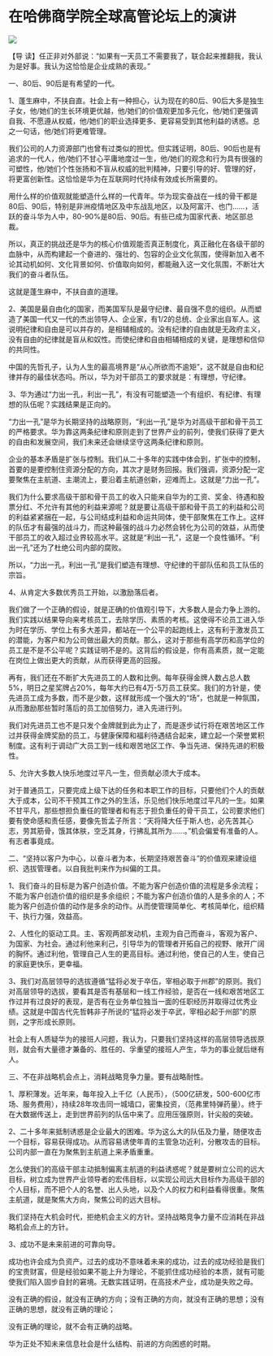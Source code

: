 # 在哈佛商学院全球高管论坛上的演讲
<img class="pv" src="https://api.visitor.plantree.me/visitor-badge/pv?namespace=plantree.me&key=renzhengfei-speeches/./docs/speeches/2017/04/在哈佛商学院全球高管论坛上的演讲.md">




【导  读】任正非对外部说：“如果有一天员工不需要我了，联合起来推翻我，我认为是好事。我认为这恰恰是企业成熟的表现。”



一、80后、90后是有希望的一代。

1、蓬生麻中，不扶自直。社会上有一种担心，认为现在的80后、90后大多是独生子女，他/她们的生长环境更优越，他/她们的价值观更加多元化，他/她们更强调自我、不愿遵从权威，他/她们的职业选择更多、更容易受到其他利益的诱惑。总之一句话，他/她们将更难管理。

我们公司的人力资源部门也曾有过类似的担忧。但实践证明，80后、90后也是有追求的一代人，他/她们不甘心平庸地度过一生，他/她们的观念和行为具有很强的可塑性，他/她们个性张扬和不盲从权威的批判精神，只要引导的好、管理的好，将更富创新性。这恰恰是华为在互联网时代持续有效成长所需要的。

用什么样的价值观就能塑造什么样的一代青年。华为现实奋战在一线的骨干都是80后、90后，特别是非洲疫情地区及中东战乱地区，以及阿富汗、也门……，活跃的奋斗华为人中，80-90%是80后、90后。有些已成为国家代表、地区部总裁。

所以，真正的挑战还是华为的核心价值观能否真正制度化，真正融化在各级干部的血脉中，从而构建起一个奋进的、强壮的、包容的企业文化氛围，使得新加入者不论其动机如何、文化背景如何、价值取向如何，都能融入这一文化氛围，不断壮大我们的奋斗者队伍。

这就是蓬生麻中，不扶自直的道理。

2、美国是最自由化的国家，而美国军队是最守纪律、最自强不息的组织。从而塑造了美国一代又一代的杰出领导人、企业家，有1/2的总统、企业家出自军人。这说明纪律和自由是可以并存的，是相辅相成的。没有纪律的自由就是无政府主义，没有自由的纪律就是盲从和奴性。而使纪律和自由相辅相成的关键，是理想和信仰的共同性。

中国的先哲孔子，认为人生的最高境界是“从心所欲而不逾矩”，这不就是自由和纪律并存的最佳状态吗。所以，华为对干部员工的要求就是：有理想，守纪律。

3、华为通过“力出一孔，利出一孔”，有没有可能塑造一个有组织、有纪律、有理想的队伍呢？实践结果是正向的。

“力出一孔”是华为长期坚持的战略原则，“利出一孔”是华为对高级干部和骨干员工的严格要求。华为靠这两条纪律和原则走到了世界产业的前列，使我们获得了更大的自由和发展空间，我们未来还会继续坚守这两条纪律和原则。

企业的基本矛盾是扩张与控制。我们从二十多年的实践中体会到，扩张中的控制，首要的是要控制住资源分配的方向，其次才是财务回报。我们强调，资源分配一定要聚焦在主航道、主潮流上，要沿着主航道创新，迎难而上。这就是“力出一孔”。

我们为什么要求高级干部和骨干员工的收入只能来自华为的工资、奖金、待遇和股票分红、不允许有其他的利益来源呢？就是要让高级干部和骨干员工的利益和公司的利益紧紧捆在一起，与公司结成利益和命运共同体，使干部聚焦在工作上。这样的队伍才有最强的战斗力，而这种最强的战斗力必然会转化为公司的效益，从而使干部员工的收入超过业界较高水平。这就是“利出一孔”，这是一个良性循环。“利出一孔”还为了杜绝公司内部的腐败。

所以，“力出一孔，利出一孔”是我们塑造有理想、守纪律的干部队伍和员工队伍的宗旨。

4、从肯定大多数优秀员工开始，以激励落后者。

我们做了一个正确的假设，就是正确的价值观引导下，大多数人是会力争上游的。我们实践以结果导向来考核员工，去除学历、素质的考核。这使得不论员工进入华为时在学历、学位上有多大差异，都站在一个公平的起跑线上，这有利于激发员工的潜能，为客户和为公司做出最大的贡献。那么，这对于那些有高学历和高学位的员工是不是不公平呢？实践证明不是的。这背后的假设是，你有高素质，就一定能在岗位上做出更大的贡献，从而获得更高的回报。

再有，我们还在不断扩大先进员工的人数和比例。每年获得金牌人数占总人数5%，明日之星奖牌占20%，每年大约已有4万-5万员工获奖。我们的方针是，使先进员工成为多数，而不是少数，这样就形成一个强大的“场”，也就是一种氛围，从而激励那些暂时落后的员工加倍努力，进入先进行列。

我们对先进员工也不是只发个金牌就到此为止了，而是逐步试行将在艰苦地区工作过并获得金牌奖励的员工，与健康保障和福利待遇结合起来，建立起一个荣誉累积制度。这有利于调动广大员工到一线和艰苦地区工作、争当先进、保持先进的积极性。

5、允许大多数人快乐地度过平凡一生，但贡献必须大于成本。

对于普通员工，只要完成上级下达的任务和本职工作的目标，只要他们个人的贡献大于成本，公司不干预其工作之外的生活，乐见他们快乐地度过平凡的一生。如果不甘平凡，那些想担负重任的管理者和有志于担负重任的骨干员工，公司要求他们要有使命感和责任感，要像先哲孟子所言：“天将降大任于斯人也，必先苦其心志，劳其筋骨，饿其体肤，空乏其身，行拂乱其所为……。”机会偏爱有准备的人。有志者事竟成。

二、“坚持以客户为中心，以奋斗者为本，长期坚持艰苦奋斗”的价值观来建设组织、选拔管理者。以自我批判来作为纠偏的工具。

1、我们奋斗的目标是为客户创造价值。不能为客户创造价值的流程是多余流程；不能为客户创造价值的组织是多余组织；不能为客户创造价值的人是多余的人；不能为客户创造价值的动作是多余的动作。从而使管理简单化、考核简单化，组织精干、执行力强，效益高。

2、人性化的驱动工具。主、客观两部发动机，主观为自己而奋斗，客观为客户、为国家、为社会。通过利他来利己，引导华为的管理者开拓自己的视野、敞开广阔的胸怀。通过利他，管理自己人生的更高目标。通过利他，使自己的人生，使自己的家庭更快乐，更幸福。

3、我们对高层领导的选拔遵循“猛将必发于卒伍，宰相必取于州郡”的原则。我们对高层领导的选拔，要看其是否有基层和一线工作经验，是否在一线和艰苦地区工作过并有过良好的表现，是否有在业务单位独当一面的任职经历并取得过优秀业绩。这就是中国古代先哲韩非子所说的“猛将必发于卒武，宰相必起于州部”的原则，之字形成长原则。

社会上有人质疑华为的接班人问题，我认为，只要我们坚持这样的高层领导选拔原则，就会有大量德才兼备的、胜任的、孚重望的接班人产生，华为的事业就后继有人。

三、不在非战略机会点上，消耗战略竞争力量。要有战略耐性。

1、厚积薄发。近年来，每年投入上千亿（人民币），（500亿研发，500-600亿市场、服务费用），持续28年攻击同一城墙口，密集投资，（范弗里特弹药量）。终于在大数据传送上，走到世界前列的队伍中来了。应用压强原则，针尖般的突破。

2、二十多年来抵制诱惑是企业最大的困难。华为这么大的队伍及力量，随便攻击一个目标，容易获得成功。从而容易诱使年青的主管急功近利，分散攻击的目标。公司内部一直在为聚焦到主航道上来矛盾重重。

怎么使我们的高级干部主动抵制偏离主航道的利益诱惑呢？就是要树立公司的远大目标，树立成为世界产业领导者的宏伟目标，以实现公司远大目标作为高级干部的个人目标，而不把个人的名誉、出人头地，以及个人的权力和利益看得很重。聚焦主航道，就是聚焦大方向，聚焦公司的远大目标。

我们坚持在大机会时代，拒绝机会主义的方针。坚持战略竞争力量不应消耗在非战略机会点上的方针。

3、成功不是未来前进的可靠向导。

成功也许会成为负资产。过去的成功不意味着未来的成功，过去的成功经验是我们的宝贵财富，但是经验如果不能上升为理论，不能抓住成功经验的本质，就有可能使我们陷入固步自封的窘境。无数实践证明，在高技术产业，成功是失败之母。

没有正确的假设，就没有正确的方向；没有正确的方向，就没有正确的思想；没有正确的思想，就没有正确的理论；

没有正确的理论，就不会有正确的战略。

华为正处不知未来信息社会是什么结构、前进的方向困惑的时期。
